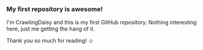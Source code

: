 ### My first repository is awesome!

I'm CrawlingDaisy and this is my first GitHub repository.
Nothing interesting here, just me getting the hang of it.

Thank you so much for reading! ☺